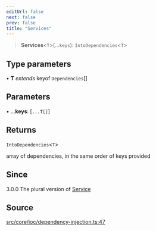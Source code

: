 ```yaml
---
editUrl: false
next: false
prev: false
title: "Services"
---
```


> **Services**\<`T`\>(...`keys`): `IntoDependencies`\<`T`\>

## Type parameters

• **T** *extends* keyof `Dependencies`[]

## Parameters

• ...**keys**: [`...T[]`]

## Returns

`IntoDependencies`\<`T`\>

array of dependencies, in the same order of keys provided

## Since

3.0.0
The plural version of [Service](../../../../../../api/functions/service)

## Source

[src/core/ioc/dependency-injection.ts:47](https://github.com/sern-handler/handler/blob/91b3768e376cfe22ec37d8ab44f4e4a4dfe8a1e8/src/core/ioc/dependency-injection.ts#L47)

